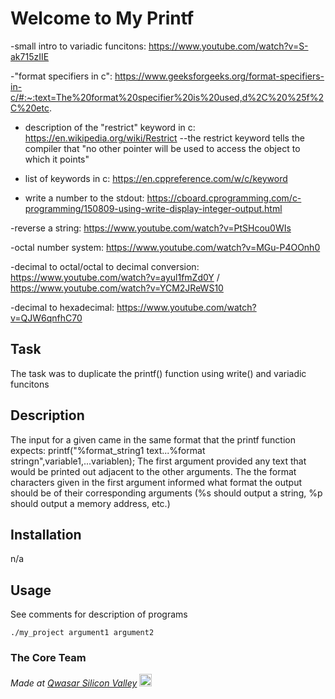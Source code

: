 # Welcome to My Printf
-small intro to variadic funcitons: https://www.youtube.com/watch?v=S-ak715zIIE

-"format specifiers in c": https://www.geeksforgeeks.org/format-specifiers-in-c/#:~:text=The%20format%20specifier%20is%20used,d%2C%20%25f%2C%20etc.

- description of the "restrict" keyword in c: https://en.wikipedia.org/wiki/Restrict
    --the restrict keyword tells the compiler that "no other pointer will be used to access the object to which it points"

- list of keywords in c: https://en.cppreference.com/w/c/keyword

- write a number to the stdout: https://cboard.cprogramming.com/c-programming/150809-using-write-display-integer-output.html

-reverse a string: https://www.youtube.com/watch?v=PtSHcou0WIs

-octal number system: https://www.youtube.com/watch?v=MGu-P4OOnh0

-decimal to octal/octal to decimal conversion: https://www.youtube.com/watch?v=ayul1fmZd0Y / https://www.youtube.com/watch?v=YCM2JReWS10

-decimal to hexadecimal: https://www.youtube.com/watch?v=QJW6qnfhC70
## Task
The task was to duplicate the printf() function using write() and variadic funcitons

## Description
The input for a given came in the same format that the printf function expects: printf("%format_string1 text...%format stringn",variable1,...variablen);
The first argument provided any text that would be printed out adjacent to the other arguments. The the format characters given in the first argument 
informed what format the output should be of their corresponding arguments (%s should output a string, %p should output a memory address, etc.)

## Installation
n/a

## Usage
See comments for description of programs
```
./my_project argument1 argument2
```

### The Core Team


<span><i>Made at <a href='https://qwasar.io'>Qwasar Silicon Valley</a></i></span>
<span><img alt='Qwasar Silicon Valley Logo' src='https://storage.googleapis.com/qwasar-public/qwasar-logo_50x50.png' width='20px'></span>
